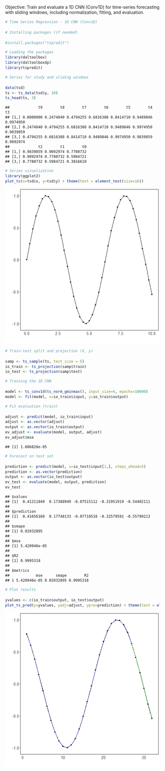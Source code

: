 Objective: Train and evaluate a 1D CNN (Conv1D) for time-series forecasting with sliding windows, including normalization, fitting, and evaluation.


``` r
# Time Series Regression - 1D CNN (Conv1D)

# Installing packages (if needed)

#install.packages("tspredit")
```


``` r
# Loading the packages
library(daltoolbox)
library(daltoolboxdp)
library(tspredit)
```


``` r
# Series for study and sliding windows

data(tsd)
ts <- ts_data(tsd$y, 10)
ts_head(ts, 3)
```

```
##             t9        t8        t7        t6        t5        t4        t3
## [1,] 0.0000000 0.2474040 0.4794255 0.6816388 0.8414710 0.9489846 0.9974950
## [2,] 0.2474040 0.4794255 0.6816388 0.8414710 0.9489846 0.9974950 0.9839859
## [3,] 0.4794255 0.6816388 0.8414710 0.9489846 0.9974950 0.9839859 0.9092974
##             t2        t1        t0
## [1,] 0.9839859 0.9092974 0.7780732
## [2,] 0.9092974 0.7780732 0.5984721
## [3,] 0.7780732 0.5984721 0.3816610
```


``` r
# Series visualization
library(ggplot2)
plot_ts(x=tsd$x, y=tsd$y) + theme(text = element_text(size=16))
```

![plot of chunk unnamed-chunk-4](fig/ts_conv1d/unnamed-chunk-4-1.png)


``` r
# Train-test split and projection (X, y)

samp <- ts_sample(ts, test_size = 5)
io_train <- ts_projection(samp$train)
io_test <- ts_projection(samp$test)
```


``` r
# Training the 1D CNN

model <- ts_conv1d(ts_norm_gminmax(), input_size=4, epochs=10000)
model <- fit(model, x=io_train$input, y=io_train$output)
```


``` r
# Fit evaluation (train)

adjust <- predict(model, io_train$input)
adjust <- as.vector(adjust)
output <- as.vector(io_train$output)
ev_adjust <- evaluate(model, output, adjust)
ev_adjust$mse
```

```
## [1] 1.606828e-05
```


``` r
# Forecast on test set

prediction <- predict(model, x=io_test$input[1,], steps_ahead=5)
prediction <- as.vector(prediction)
output <- as.vector(io_test$output)
ev_test <- evaluate(model, output, prediction)
ev_test
```

```
## $values
## [1]  0.41211849  0.17388949 -0.07515112 -0.31951919 -0.54402111
## 
## $prediction
## [1]  0.41656160  0.17748133 -0.07710518 -0.32579591 -0.55799213
## 
## $smape
## [1] 0.02032895
## 
## $mse
## [1] 5.420946e-05
## 
## $R2
## [1] 0.9995318
## 
## $metrics
##            mse      smape        R2
## 1 5.420946e-05 0.02032895 0.9995318
```


``` r
# Plot results

yvalues <- c(io_train$output, io_test$output)
plot_ts_pred(y=yvalues, yadj=adjust, ypre=prediction) + theme(text = element_text(size=16))
```

![plot of chunk unnamed-chunk-9](fig/ts_conv1d/unnamed-chunk-9-1.png)


